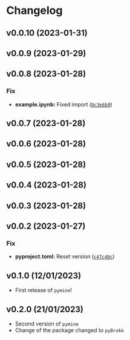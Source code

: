 # Changelog

<!--next-version-placeholder-->

## v0.0.10 (2023-01-31)


## v0.0.9 (2023-01-29)


## v0.0.8 (2023-01-28)
### Fix
* **example.ipynb:** Fixed import ([`0c3e6b9`](https://github.com/UBC-MDS/pyBrokk/commit/0c3e6b96b002176ebc44e5c7e94e03d1da5dd8e2))

## v0.0.7 (2023-01-28)


## v0.0.6 (2023-01-28)


## v0.0.5 (2023-01-28)


## v0.0.4 (2023-01-28)


## v0.0.3 (2023-01-28)


## v0.0.2 (2023-01-27)
### Fix
* **pyproject.toml:** Reset version ([`c47c48c`](https://github.com/UBC-MDS/pyBrokk/commit/c47c48cb9264da957ec1dd52d09c662357b41e98))

## v0.1.0 (12/01/2023)

- First release of `pymine`!

## v0.2.0 (21/01/2023)

- Second version of `pymine`
- Change of the package changed to `pyBrokk`